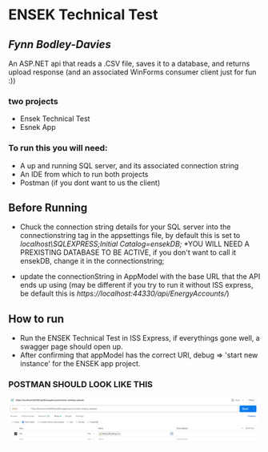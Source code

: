 # ENSEK Technical Test
## _Fynn Bodley-Davies_

An ASP.NET api that reads a .CSV file, saves it to a database, and returns upload response (and an associated WinForms consumer client just for fun :))

### two projects
- Ensek Technical Test
- Esnek App

### To run this you will need:
- A up and running SQL server, and its associated connection string
- An IDE from which to run both projects
- Postman (if you dont want to us the client)

## Before Running

- Chuck the connection string details for your SQL server into the connectionstring tag in the appsettings file, by default this is set to _localhost\\SQLEXPRESS;Initial Catalog=ensekDB;_ *YOU WILL NEED A PREXISTING DATABASE TO BE ACTIVE, if you don't want to call it ensekDB, change it in the connectionstring;

- update the connectionString in AppModel with the base URL that the API ends up using (may be different if you try to run it without ISS express, be default this is _https://localhost:44330/api/EnergyAccounts/_)

## How to run

- Run the ENSEK Technical Test in ISS Express, if everythings gone well, a swagger page should open up.
- After confirming that appModel has the correct URI, debug => 'start new instance' for the ENSEK app project.

### POSTMAN SHOULD LOOK LIKE THIS

![Alt test](postman.png)
